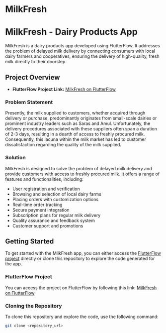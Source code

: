 # MilkFresh
# MilkFresh - Dairy Products App

MilkFresh is a dairy products app developed using FlutterFlow. It addresses the problem of delayed milk delivery by connecting consumers with local dairy farmers and cooperatives, ensuring the delivery of high-quality, fresh milk directly to their doorstep.

## Project Overview

- **FlutterFlow Project Link:** [MilkFresh on FlutterFlow](https://app.flutterflow.io/project/milk-fresh-5h6a6y)

### Problem Statement

Presently, the milk supplied to customers, whether acquired through delivery or purchase, predominantly originates from small-scale dairies or prominent industry leaders such as Saras and Amul. Unfortunately, the delivery procedures associated with these suppliers often span a duration of 2-3 days, resulting in a dearth of access to freshly procured milk. Consequently, this lacuna within the milk market has led to customer dissatisfaction regarding the quality of the milk supplied.

### Solution

MilkFresh is designed to solve the problem of delayed milk delivery and provide customers with access to freshly procured milk. It offers a range of features and functionalities, including:

- User registration and verification
- Browsing and selection of local dairy farms
- Placing orders with customization options
- Real-time order tracking
- Secure payment integration
- Subscription plans for regular milk delivery
- Quality assurance and feedback system
- Customer support and promotions

## Getting Started

To get started with the MilkFresh app, you can either access the [FlutterFlow project](https://app.flutterflow.io/project/milk-fresh-5h6a6y) directly or clone this repository to explore the code generated for the app.

### FlutterFlow Project

You can access the project on FlutterFlow by following this link: [MilkFresh on FlutterFlow](https://app.flutterflow.io/project/milk-fresh-5h6a6y)

### Cloning the Repository

To clone this repository and explore the code, use the following command:

```bash
git clone <repository_url>
